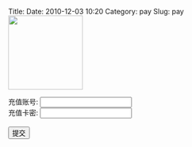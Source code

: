 Title:
Date: 2010-12-03 10:20
Category: pay
Slug: pay
<img src="{photo}misc/alipay.png" width=150><br/>
<div class="form_container">
    <form id="myform" onsubmit="return handle_form_submission()">
    充值账号:   <input type="text" name="account" value=""><br/>
    充值卡密:   <input type="text" name="key" value=""><br/>
    <br/><button type='submit'>提交</button>
    </form>
</div>
<script>
function handle_form_submission()
{
    alert('抱歉,充值系统维护中...');
}
</script>

